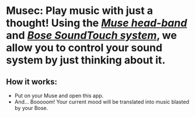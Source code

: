 # Musec: Play music with just a thought! Using the [*Muse head-band*](http://www.choosemuse.com/) and [*Bose SoundTouch system*](https://www.bose.com/en_us/products/featured/soundtouch.html/), we allow you to control your sound system by just thinking about it.

## How it works:
* Put on your Muse and open this app. 
* And... Booooom! Your current mood will be translated into music blasted by your Bose.
